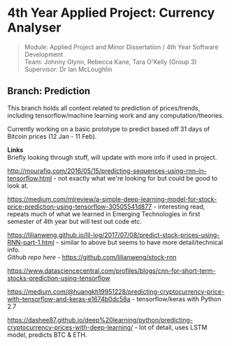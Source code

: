 # 4th Year Applied Project: Currency Analyser

> Module: Applied Project and Minor Dissertation / 4th Year Software Development  
> Team: Johnny Glynn, Rebecca Kane, Tara O'Kelly (Group 3)  
> Supervisor: Dr Ian McLoughlin

## Branch: Prediction
This branch holds all content related to prediction of prices/trends, including tensorflow/machine learning work and any computation/theories.  

Currently working on a basic prototype to predict based off 31 days of Bitcoin prices (12 Jan - 11 Feb). 

**Links**  
Briefly looking through stuff, will update with more info if used in project.  
  
http://mourafiq.com/2016/05/15/predicting-sequences-using-rnn-in-tensorflow.html - not exactly what we're looking for but could be good to look at.  
  
https://medium.com/mlreview/a-simple-deep-learning-model-for-stock-price-prediction-using-tensorflow-30505541d877 - interesting read, repeats much of what we learned in Emerging Technologies in first semester of 4th year but will test out code etc.  
  
https://lilianweng.github.io/lil-log/2017/07/08/predict-stock-prices-using-RNN-part-1.html - similar to above but seems to have more detail/technical info.  
*Github repo here* - https://github.com/lilianweng/stock-rnn
  
https://www.datasciencecentral.com/profiles/blogs/cnn-for-short-term-stocks-prediction-using-tensorflow  
  
https://medium.com/@huangkh19951228/predicting-cryptocurrency-price-with-tensorflow-and-keras-e1674b0dc58a - tensorflow/keras with Python 2.7  
  
https://dashee87.github.io/deep%20learning/python/predicting-cryptocurrency-prices-with-deep-learning/ - lot of detail, uses LSTM model, predicts BTC & ETH.  